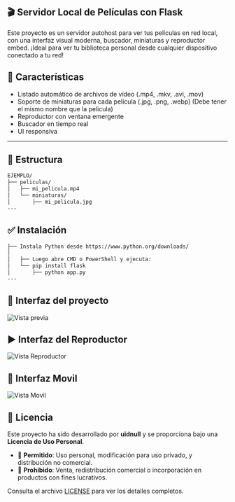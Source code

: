 ## 🎬 Servidor Local de Películas con Flask

Este proyecto es un servidor autohost para ver tus películas en red local, con una interfaz visual moderna, buscador, miniaturas y reproductor embed. ¡Ideal para ver tu biblioteca personal desde cualquier dispositivo conectado a tu red!

## 🚀 Características

- Listado automático de archivos de vídeo (.mp4, .mkv, .avi, .mov)
- Soporte de miniaturas para cada película (.jpg, .png, .webp) (Debe tener el mismo nombre que la pelicula)
- Reproductor con ventana emergente
- Buscador en tiempo real
- UI responsiva

---

## 📂 Estructura

```bash
EJEMPLO/
├── peliculas/
│   ├── mi_pelicula.mp4
│   └── miniaturas/
│       ├── mi_pelicula.jpg
---
```

## ✅ Instalación
```bash 
├── Instala Python desde https://www.python.org/downloads/
│
│   ├── Luego abre CMD o PowerShell y ejecuta:
│   └── pip install flask
│       ├── python app.py
---
```
## 🎥 Interfaz del proyecto
![Vista previa](https://i.imgur.com/oz23jIi.png)
## ▶️ Interfaz del Reproductor
![Vista Reproductor](https://i.imgur.com/b6Gsb0j.png)
## 📱 Interfaz Movil
![Vista Movil](https://i.imgur.com/wn04ytj.png)

## 📄 Licencia

Este proyecto ha sido desarrollado por **uidnull** y se proporciona bajo una **Licencia de Uso Personal**.

- 📌 **Permitido**: Uso personal, modificación para uso privado, y distribución no comercial.  
- 🚫 **Prohibido**: Venta, redistribución comercial o incorporación en productos con fines lucrativos.

Consulta el archivo [LICENSE](./LICENSE) para ver los detalles completos.

